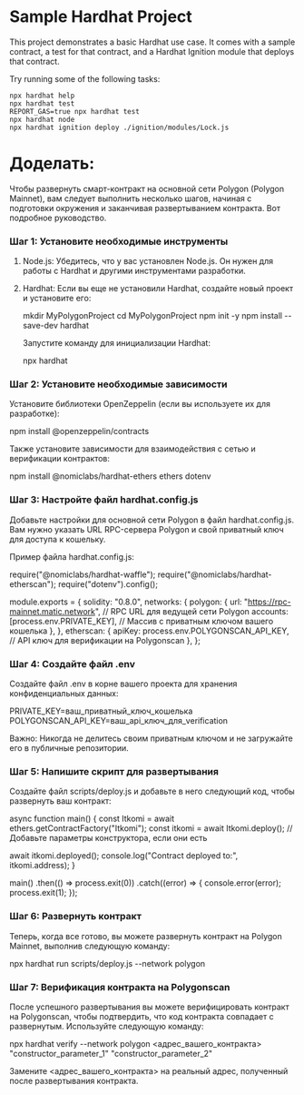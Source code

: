 # Sample Hardhat Project

This project demonstrates a basic Hardhat use case. It comes with a sample contract, a test for that contract, and a Hardhat Ignition module that deploys that contract.

Try running some of the following tasks:

```shell
npx hardhat help
npx hardhat test
REPORT_GAS=true npx hardhat test
npx hardhat node
npx hardhat ignition deploy ./ignition/modules/Lock.js
```


# Доделать:

Чтобы развернуть смарт-контракт на основной сети Polygon (Polygon Mainnet), вам следует выполнить несколько шагов, начиная с подготовки окружения и заканчивая развертыванием контракта. Вот подробное руководство.

### Шаг 1: Установите необходимые инструменты

1. Node.js: Убедитесь, что у вас установлен Node.js. Он нужен для работы с Hardhat и другими инструментами разработки.

2. Hardhat: Если вы еще не установили Hardhat, создайте новый проект и установите его:

   mkdir MyPolygonProject
   cd MyPolygonProject
   npm init -y
   npm install --save-dev hardhat

   Запустите команду для инициализации Hardhat:

   npx hardhat

### Шаг 2: Установите необходимые зависимости

Установите библиотеки OpenZeppelin (если вы используете их для разработке):

npm install @openzeppelin/contracts

Также установите зависимости для взаимодействия с сетью и верификации контрактов:

npm install @nomiclabs/hardhat-ethers ethers dotenv

### Шаг 3: Настройте файл hardhat.config.js

Добавьте настройки для основной сети Polygon в файл hardhat.config.js. Вам нужно указать URL RPC-сервера Polygon и свой приватный ключ для доступа к кошельку.

Пример файла hardhat.config.js:

require("@nomiclabs/hardhat-waffle");
require("@nomiclabs/hardhat-etherscan");
require("dotenv").config();

module.exports = {
  solidity: "0.8.0",
  networks: {
    polygon: {
      url: "https://rpc-mainnet.matic.network", // RPC URL для ведущей сети Polygon
      accounts: [process.env.PRIVATE_KEY], // Массив с приватным ключом вашего кошелька
    },
  },
  etherscan: {
    apiKey: process.env.POLYGONSCAN_API_KEY, // API ключ для верификации на Polygonscan
  },
};

### Шаг 4: Создайте файл .env

Создайте файл .env в корне вашего проекта для хранения конфиденциальных данных:

PRIVATE_KEY=ваш_приватный_ключ_кошелька
POLYGONSCAN_API_KEY=ваш_api_ключ_для_verification

Важно: Никогда не делитесь своим приватным ключом и не загружайте его в публичные репозитории.

### Шаг 5: Напишите скрипт для развертывания

Создайте файл scripts/deploy.js и добавьте в него следующий код, чтобы развернуть ваш контракт:

async function main() {
  const Itkomi = await ethers.getContractFactory("Itkomi");
  const itkomi = await Itkomi.deploy(); // Добавьте параметры конструктора, если они есть

  await itkomi.deployed();
  console.log("Contract deployed to:", itkomi.address);
}

main()
  .then(() => process.exit(0))
  .catch((error) => {
    console.error(error);
    process.exit(1);
  });

### Шаг 6: Развернуть контракт

Теперь, когда все готово, вы можете развернуть контракт на Polygon Mainnet, выполнив следующую команду:

npx hardhat run scripts/deploy.js --network polygon

### Шаг 7: Верификация контракта на Polygonscan

После успешного развертывания вы можете верифицировать контракт на Polygonscan, чтобы подтвердить, что код контракта совпадает с развернутым. Используйте следующую команду:

npx hardhat verify --network polygon <адрес_вашего_контракта> "constructor_parameter_1" "constructor_parameter_2"

Замените <адрес_вашего_контракта> на реальный адрес, полученный после развертывания контракта.
